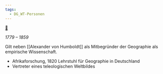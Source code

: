 ```yaml
---
tags:
  - DG_WT-Personen
---
```


[📅](https://cdn.knightlab.com/libs/timeline3/latest/embed/index.html?source=1ff0Rf1iWkiMOPr0-HhFfDhnTrWmRKe93FlHzkU5OTPQ&font=Default&lang=de&hash_bookmark=true&initial_zoom=2&height=1000#event-carl-ritter)

*1779 – 1859*

Gilt neben [[Alexander von Humboldt]] als Mitbegründer der Geographie als empirische Wissenschaft.
- Afrikaforschung, 1820 Lehrstuhl für Geographie in Deutschland
- Vertreter eines teleologischen Weltbildes
